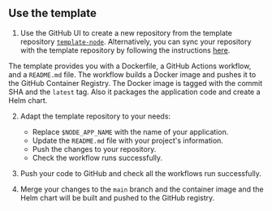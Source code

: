 ## Use the template

1. Use the GitHub UI to create a new repository from the template repository [`template-node`](https://github.com/mediona/template-node). Alternatively, you can sync your repository with the template repository by following the instructions [here](https://docs.github.com/en/github/creating-cloning-and-archiving-repositories/creating-a-repository-from-a-template).

The template provides you with a Dockerfile, a GitHub Actions workflow, and a `README.md` file. The workflow builds a Docker image and pushes it to the GitHub Container Registry. The Docker image is tagged with the commit SHA and the `latest` tag. Also it packages the application code and create a Helm chart.

2. Adapt the template repository to your needs:

    - Replace `$NODE_APP_NAME` with the name of your application.
    - Update the `README.md` file with your project's information.
    - Push the changes to your repository.
    - Check the workflow runs successfully.

3. Push your code to GitHub and check all the workflows run successfully.

4. Merge your changes to the `main` branch and the container image and the Helm chart will be built and pushed to the GitHub registry.
